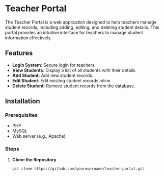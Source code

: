 # Teacher Portal

The Teacher Portal is a web application designed to help teachers manage student records, including adding, editing, and deleting student details. This portal provides an intuitive interface for teachers to manage student information effectively.

## Features

- **Login System**: Secure login for teachers.
- **View Students**: Display a list of all students with their details.
- **Add Student**: Add new student records.
- **Edit Student**: Edit existing student records inline.
- **Delete Student**: Remove student records from the database.

## Installation

### Prerequisites

- PHP
- MySQL
- Web server (e.g., Apache)

### Steps

1. **Clone the Repository**

   ```bash
   git clone https://github.com/yourusername/teacher-portal.git
